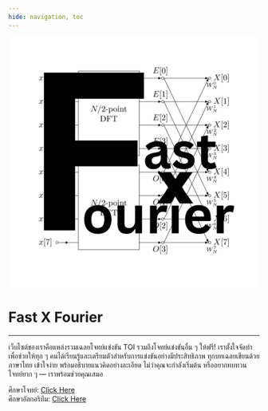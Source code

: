 ```yaml
---
hide: navigation, toc
---
```


<img src=assets/images/logo.png class="homelogo">

# Fast X Fourier

---
เว็บไซต์ของเราคือแหล่งรวมเฉลยโจทย์แข่งขัน TOI รวมถึงโจทย์แข่งขันอื่น ๆ ให้ฟรี! เราตั้งใจจัดทำเพื่อช่วยให้ทุก ๆ คนได้เรียนรู้และเตรียมตัวสำหรับการแข่งขันอย่างมีประสิทธิภาพ
ทุกบทเฉลยเขียนด้วยภาษาไทย เข้าใจง่าย พร้อมอธิบายแนวคิดอย่างละเอียด ไม่ว่าคุณจะกำลังเริ่มต้น หรืออยากทบทวนโจทย์ยาก ๆ — เราพร้อมช่วยคุณเสมอ

ศึกษาโจทย์: [Click Here](/problems)<br>
ศึกษาอัลกอริทึม: [Click Here](/algorithms)

